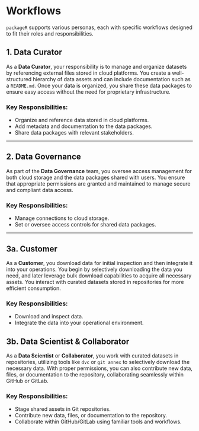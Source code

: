# Workflows

`packageR` supports various personas, each with specific workflows designed to fit their roles and responsibilities.

## 1. Data Curator
As a **Data Curator**, your responsibility is to manage and organize datasets by referencing external files stored in cloud platforms. You create a well-structured hierarchy of data assets and can include documentation such as a `README.md`. Once your data is organized, you share these data packages to ensure easy access without the need for proprietary infrastructure.

### Key Responsibilities:
- Organize and reference data stored in cloud platforms.
- Add metadata and documentation to the data packages.
- Share data packages with relevant stakeholders.

---

## 2. Data Governance
As part of the **Data Governance** team, you oversee access management for both cloud storage and the data packages shared with users. You ensure that appropriate permissions are granted and maintained to manage secure and compliant data access.

### Key Responsibilities:
- Manage connections to cloud storage.
- Set or oversee access controls for shared data packages.

---

## 3a. Customer
As a **Customer**, you download data for initial inspection and then integrate it into your operations. You begin by selectively downloading the data you need, and later leverage bulk download capabilities to acquire all necessary assets. You interact with curated datasets stored in repositories for more efficient consumption.

### Key Responsibilities:
- Download and inspect data.
- Integrate the data into your operational environment.

## 3b. Data Scientist & Collaborator
As a **Data Scientist** or **Collaborator**, you work with curated datasets in repositories, utilizing tools like `dvc` or `git annex` to selectively download the necessary data. With proper permissions, you can also contribute new data, files, or documentation to the repository, collaborating seamlessly within GitHub or GitLab.

### Key Responsibilities:
- Stage shared assets in Git repositories.
- Contribute new data, files, or documentation to the repository.
- Collaborate within GitHub/GitLab using familiar tools and workflows.

